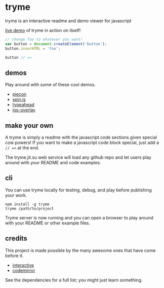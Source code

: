 # tryme

tryme is an interactive readme and demo viewer for javascript

[live demo](http://tryme.jit.su) of tryme in action on itself!

```javascript
// change foo to whatever you want!
var button = document.createElement('button');
button.innerHTML = 'foo';

button // =>
```

## demos

Play around with some of these cool demos.

* [piecon](http://tryme.jit.su/shtylman/piecon)
* [spin.js](http://tryme.jit.su/shtylman/spin.js)
* [typeahead](http://tryme.jit.su/shtylman/typeahead/example)
* [ios-overlay](http://tryme.jit.su/shtylman/iOS-Overlay/example)

## make your own

A tryme is simply a readme with the javascript code sections given special cow powers! If you want to make a javascript code block special, just add a `// =>` at the end.

The tryme.jit.su web service will load any github repo and let users play around with your README and code examples.

## cli

You can use tryme locally for testing, debug, and play before publishing your work.

```
npm install -g tryme
tryme /path/to/project
```

Tryme server is now running and you can open a browser to play around with your README or other example files.

## credits

This project is made possible by the many awesome ones that have come before it.

* [interactive](https://github.com/Gozala/interactivate)
* [codemirror](http://codemirror.net/)

See the dependencies for a full list; you might just learn something.
